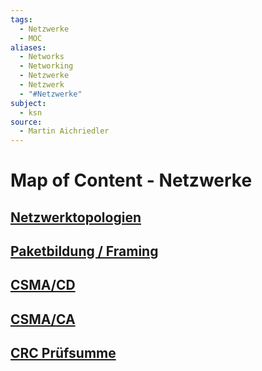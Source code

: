 ```yaml
---
tags:
  - Netzwerke
  - MOC
aliases:
  - Networks
  - Networking
  - Netzwerke
  - Netzwerk
  - "#Netzwerke"
subject:
  - ksn
source:
  - Martin Aichriedler
---
```


# Map of Content - Netzwerke

## [Netzwerktopologien](Netzwerktopologien.md)

## [Paketbildung / Framing](Paketbildung%20/%20Framing)

## [CSMA/CD](CSMA/CD)

## [CSMA/CA](CSMA/CA)

## [CRC Prüfsumme](CRC%20Pr%C3%BCfsumme)